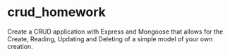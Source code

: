 # crud_homework
Create a CRUD application with Express and Mongoose that allows for the Create, Reading, Updating and Deleting of a simple model of your own creation.
